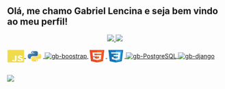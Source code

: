 ## Olá, me chamo Gabriel Lencina e seja bem vindo ao meu perfil!
<div align="center">
  <a href="https://github.com/gabriellencina">
  <img height="180em" src="https://github-readme-stats.vercel.app/api?username=gabriellencina&show_icons=true&theme=dracula&include_all_commits=true&count_private=true"/>
  <img height="179em" src="https://github-readme-stats.vercel.app/api/top-langs/?username=gabriellencina&layout=compact&langs_count=7&theme=dracula"/>
</div>

<div style="display: inline_block"><br>
  <img align="center" alt="gb-Js" height="30" width="40" src="https://raw.githubusercontent.com/devicons/devicon/master/icons/javascript/javascript-plain.svg">
  <img align="center" alt="gb-python" height="30" width="40" src="https://raw.githubusercontent.com/devicons/devicon/master/icons/python/python-original.svg">
  <img align="center" alt="gb-boostrap" height="30" width="40" src="https://cdn.jsdelivr.net/gh/devicons/devicon/icons/bootstrap/bootstrap-original.svg"/>
  <img align="center" alt="gb-HTML" height="30" width="40" src="https://raw.githubusercontent.com/devicons/devicon/master/icons/html5/html5-original.svg">
  <img align="center" alt="gb-CSS" height="30" width="40" src="https://raw.githubusercontent.com/devicons/devicon/master/icons/css3/css3-original.svg">
  <img align="center" alt="gb-PostgreSQL" height="30" width="40" src="https://cdn.jsdelivr.net/gh/devicons/devicon/icons/postgresql/postgresql-original.svg"/>
  <img align="center" alt="gb-django" height="30" width="40" src="https://cdn.jsdelivr.net/gh/devicons/devicon/icons/django/django-plain.svg"/>         
 </div>
  
  ##
 
<div> 
  <a href="https://www.linkedin.com/in/gabriel-lencina-7b82a3236/" target="_blank"><img src="https://img.shields.io/badge/LinkedIn-0077B5?style=for-the-badge&logo=linkedin&logoColor=white"></a>
</div>

